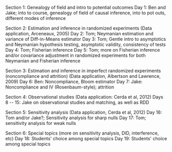 

Section 1: Genealogy of field and intro to potential outcomes
Day 1: Ben and Jake; into to course, genealogy of field of causal inference, into to pot outs, different modes of inference

Section 2: Estimation and inference in randomized experiments (Data application, Arceneaux, 2005)
Day 2: Tom; Neymanian estimation and variance of Diff-in-Means estimator
Day 3: Tom; Gentle intro to asymptotics and Neymanian hypothesis testing, asymptotic validity, consistency of tests
Day 4: Tom; Fisherian inference
Day 5: Tom; more on Fisherian inference and/or covariance adjustment in randomized experiments for both Neymanian and Fisherian inference

Section 3: Estimation and inference in imperfect randomized experiments (noncompliance and attrition) (Data application, Albertson and Lawrence, 2009)
Day 6: Ben: Noncompliance, Bloom estimator
Day 7: Jake: Noncompliance and IV (Rosenbaum-style); attrition

Section 4: Observational studies (Data application: Cerda et al, 2012)
Days 8 -- 15: Jake on observational studies and matching, as well as RDD

Section 5: Sensitivity analysis (Data application, Cerda et al, 2012)
Day 16: Tom and/or Jake?; Sensitivity analysis for sharp nulls
Day 17: Tom; sensitivity analysis for weak nulls

Section 6: Special topics (more on sensitivity analysis, DID, interference, etc)
Day 18: Students' choice among special topics
Day 19: Students' choice among special topics

